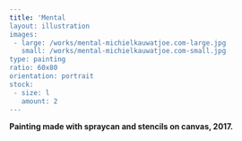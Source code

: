 ```yaml
---
title: 'Mental
layout: illustration
images:
 - large: /works/mental-michielkauwatjoe.com-large.jpg
   small: /works/mental-michielkauwatjoe.com-small.jpg
type: painting
ratio: 60x80
orientation: portrait
stock:
 - size: l 
   amount: 2
---
```


**Painting made with spraycan and stencils on canvas, 2017.**
